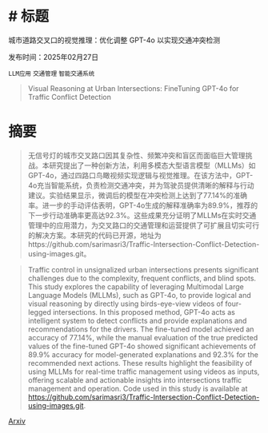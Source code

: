 # # 标题
城市道路交叉口的视觉推理：优化调整 GPT-4o 以实现交通冲突检测

发布时间：2025年02月27日

`LLM应用` `交通管理` `智能交通系统`

> Visual Reasoning at Urban Intersections: FineTuning GPT-4o for Traffic Conflict Detection

# 摘要

> 无信号灯的城市交叉路口因其复杂性、频繁冲突和盲区而面临巨大管理挑战。本研究提出了一种创新方法，利用多模态大型语言模型（MLLMs）如GPT-4o，通过四路口鸟瞰视频实现逻辑与视觉推理。在该方法中，GPT-4o充当智能系统，负责检测交通冲突，并为驾驶员提供清晰的解释与行动建议。实验结果显示，微调后的模型在冲突检测上达到了77.14%的准确率。进一步的手动评估表明，GPT-4o生成的解释准确率为89.9%，推荐的下一步行动准确率更高达92.3%。这些成果充分证明了MLLMs在实时交通管理中的应用潜力，为交叉路口的交通管理和运营提供了可扩展且切实可行的解决方案。本研究的代码已开源，地址为https://github.com/sarimasri3/Traffic-Intersection-Conflict-Detection-using-images.git。

> Traffic control in unsignalized urban intersections presents significant challenges due to the complexity, frequent conflicts, and blind spots. This study explores the capability of leveraging Multimodal Large Language Models (MLLMs), such as GPT-4o, to provide logical and visual reasoning by directly using birds-eye-view videos of four-legged intersections. In this proposed method, GPT-4o acts as intelligent system to detect conflicts and provide explanations and recommendations for the drivers. The fine-tuned model achieved an accuracy of 77.14%, while the manual evaluation of the true predicted values of the fine-tuned GPT-4o showed significant achievements of 89.9% accuracy for model-generated explanations and 92.3% for the recommended next actions. These results highlight the feasibility of using MLLMs for real-time traffic management using videos as inputs, offering scalable and actionable insights into intersections traffic management and operation. Code used in this study is available at https://github.com/sarimasri3/Traffic-Intersection-Conflict-Detection-using-images.git.

[Arxiv](https://arxiv.org/abs/2502.20573)